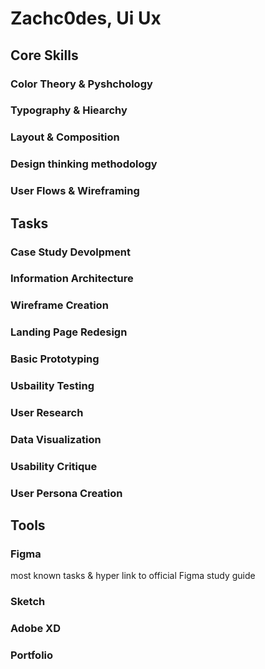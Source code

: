 <h1>Zachc0des, Ui Ux </h1>

<h2>Core Skills</h2>
<h3>Color Theory & Pyshchology</h3>
<h3>Typography & Hiearchy</h3>
<h3>Layout & Composition</h3>
<h3>Design thinking methodology</h3>
<h3>User Flows & Wireframing</h3>

<h2>Tasks</h2>
<h3>Case Study Devolpment</h3>
<h3>Information Architecture</h3>
<h3>Wireframe Creation
<h3> Landing Page Redesign </h3>
<h3> Basic Prototyping</h3>
<h3>Usbaility Testing</h3>
<h3> User Research </h3>
<h3>Data Visualization</h3>
<h3> Usability Critique</h3>
<h3> User Persona Creation</h3>

<h2> Tools</h2>
<h3>Figma</h3>
<P>most known tasks & hyper link to official Figma study guide </P>
<h3>Sketch</h3>
<h3>Adobe XD</h3>



<h3>Portfolio</h3>
